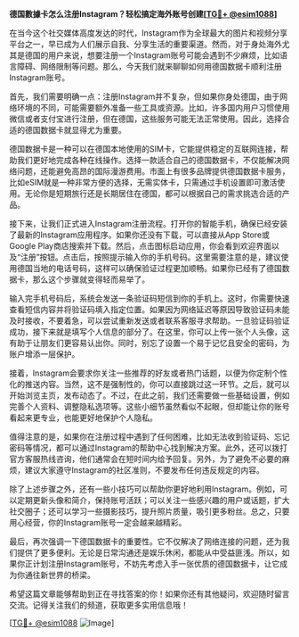 **德国數據卡怎么注册Instagram？轻松搞定海外账号创建[[TG💪+ @esim1088](https://t.me/s/esim1088)]**

在当今这个社交媒体高度发达的时代，Instagram作为全球最大的图片和视频分享平台之一，早已成为人们展示自我、分享生活的重要渠道。然而，对于身处海外尤其是德国的用户来说，想要注册一个Instagram账号可能会遇到不少麻烦，比如语言障碍、网络限制等问题。那么，今天我们就来聊聊如何用德国数据卡顺利注册Instagram账号。

首先，我们需要明确一点：注册Instagram并不复杂，但如果你身处德国，由于网络环境的不同，可能需要额外准备一些工具或资源。比如，许多国内用户习惯使用微信或者支付宝进行注册，但在德国，这些服务可能无法正常使用。因此，选择合适的德国数据卡就显得尤为重要。

德国数据卡是一种可以在德国本地使用的SIM卡，它能提供稳定的互联网连接，帮助我们更好地完成各种在线操作。选择一款适合自己的德国数据卡，不仅能解决网络问题，还能避免高昂的国际漫游费用。市面上有很多品牌提供德国数据卡服务，比如eSIM就是一种非常方便的选择，无需实体卡，只需通过手机设置即可激活使用。无论你是短期旅行还是长期居住在德国，都可以根据自己的需求挑选合适的产品。

接下来，让我们正式进入Instagram注册流程。打开你的智能手机，确保已经安装了最新的Instagram应用程序。如果你还没有下载，可以直接从App Store或Google Play商店搜索并下载。然后，点击图标启动应用，你会看到欢迎界面以及“注册”按钮。点击后，按照提示输入你的手机号码。这里需要注意的是，建议使用德国当地的电话号码，这样可以确保验证过程更加顺畅。如果你已经有了德国数据卡，那么这个步骤就变得轻而易举了。

输入完手机号码后，系统会发送一条验证码短信到你的手机上。这时，你需要快速查看短信内容并将验证码填入指定位置。如果因为网络延迟等原因导致验证码未能及时接收，不要着急，可以尝试重新发送或者联系客服寻求帮助。一旦验证码验证成功，接下来就是填写个人信息的部分了。在这里，你可以上传一张个人头像，这有助于让朋友们更容易认出你。同时，别忘了设置一个易于记忆且安全的密码，为账户增添一层保护。

接着，Instagram会要求你关注一些推荐的好友或者热门话题，以便为你定制个性化的推送内容。当然，这不是强制性的，你可以直接跳过这一环节。之后，就可以开始浏览主页，发布动态了。不过，在此之前，我们还需要做一些基础设置，例如完善个人资料、调整隐私选项等。这些小细节虽然看似不起眼，但却能让你的账号看起来更专业，也能更好地保护个人隐私。

值得注意的是，如果你在注册过程中遇到了任何困难，比如无法收到验证码、忘记密码等情况，都可以通过Instagram的帮助中心找到解决方案。此外，还可以拨打官方客服热线咨询，他们通常会在短时间内给予回复。另外，为了避免不必要的麻烦，建议大家遵守Instagram的社区准则，不要发布任何违反规定的内容。

除了上述步骤之外，还有一些小技巧可以帮助你更好地利用Instagram。例如，可以定期更新头像和简介，保持账号活跃；可以关注一些感兴趣的用户或话题，扩大社交圈子；还可以学习一些摄影技巧，提升照片质量，吸引更多粉丝。总之，只要用心经营，你的Instagram账号一定会越来越精彩。

最后，再次强调一下德国数据卡的重要性。它不仅解决了网络连接的问题，还为我们提供了更多便利。无论是日常沟通还是娱乐休闲，都能从中受益匪浅。所以，如果你正计划注册Instagram账号，不妨先考虑入手一张优质的德国数据卡，让它成为你通往新世界的桥梁。

希望这篇文章能够帮助到正在寻找答案的你！如果你还有其他疑问，欢迎随时留言交流。记得关注我们的频道，获取更多实用信息哦！

[[TG💪+ @esim1088](https://t.me/s/esim1088) ![Image](https://i.postimg.cc/4NQfJmqS/Snipaste-2025-05-13-00-14-12.png)]